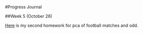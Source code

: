 #Progress Journal

##Week 5 (October 26)

[Here](files/Homework2.html) is my second homework for pca of football matches and odd.